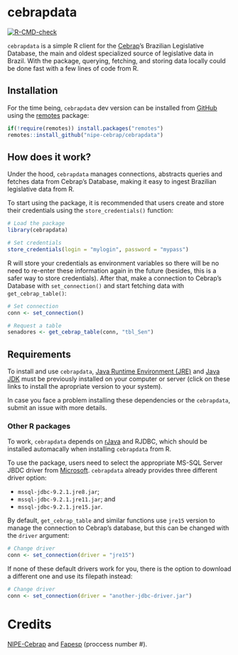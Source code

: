 
<!-- README.md is generated from README.Rmd. Please edit that file -->

# cebrapdata

<!-- badges: start -->

[![R-CMD-check](https://github.com/nipe-cebrap/cebrapdata/workflows/R-CMD-check/badge.svg)](https://github.com/nipe-cebrap/cebrapdata/actions)
<!-- badges: end -->

`cebrapdata` is a simple R client for the
[Cebrap](https://cebrap.org.br/)’s Brazilian Legislative Database, the
main and oldest specialized source of legislative data in Brazil. With
the package, querying, fetching, and storing data locally could be done
fast with a few lines of code from R.

## Installation

For the time being, `cebrapdata` dev version can be installed from
[GitHub](https://github.com/) using the
[remotes](https://cran.r-project.org/web/packages/remotes/index.html)
package:

``` r
if(!require(remotes)) install.packages("remotes")
remotes::install_github("nipe-cebrap/cebrapdata")
```

## How does it work?

Under the hood, `cebrapdata` manages connections, abstracts queries and
fetches data from Cebrap’s Database, making it easy to ingest Brazilian
legislative data from R.

To start using the package, it is recommended that users create and
store their credentials using the `store_credentials()` function:

``` r
# Load the package
library(cebrapdata)

# Set credentials
store_credentials(login = "mylogin", password = "mypass")
```

R will store your credentials as environment variables so there will be
no need to re-enter these information again in the future (besides, this
is a safer way to store credentials). After that, make a connection to
Cebrap’s Database with `set_connection()` and start fetching data with
`get_cebrap_table()`:

``` r
# Set connection
conn <- set_connection()

# Request a table
senadores <- get_cebrap_table(conn, "tbl_Sen")
```

## Requirements

To install and use `cebrapdata`, [Java Runtime Environment
(JRE)](https://www.java.com/pt-BR/download/manual.jsp) and [Java
JDK](https://www.oracle.com/br/java/technologies/javase/javase-jdk8-downloads.html)
must be previously installed on your computer or server (click on these
links to install the apropriate version to your system).

In case you face a problem installing these dependencies or the
`cebrapdata`, submit an issue with more details.

### Other R packages

To work, `cebrapdata` depends on
[rJava](https://cran.r-project.org/web/packages/rJava/index.html) and
RJDBC, which should be installed automacally when installing
`cebrapdata` from R.

To use the package, users need to select the appropriate MS-SQL Server
JBDC driver from
[Microsoft](https://docs.microsoft.com/pt-br/sql/connect/jdbc/download-microsoft-jdbc-driver-for-sql-server?view=sql-server-ver15).
`cebrapdata` already provides three different driver option:

-   `mssql-jdbc-9.2.1.jre8.jar`;
-   `mssql-jdbc-9.2.1.jre11.jar`; and
-   `mssql-jdbc-9.2.1.jre15.jar`.

By default, `get_cebrap_table` and similar functions use `jre15` version
to manage the connection to Cebrap’s database, but this can be changed
with the `driver` argument:

``` r
# Change driver
conn <- set_connection(driver = "jre15")
```

If none of these default drivers work for you, there is the option to
download a different one and use its filepath instead:

``` r
# Change driver
conn <- set_connection(driver = "another-jdbc-driver.jar")
```

# Credits

[NIPE-Cebrap](https://cebrap.org.br/nucleos/nucleo-instituicoes-politicas-e-eleicoes/)
and [Fapesp](https://fapesp.br/) (proccess number \#).

